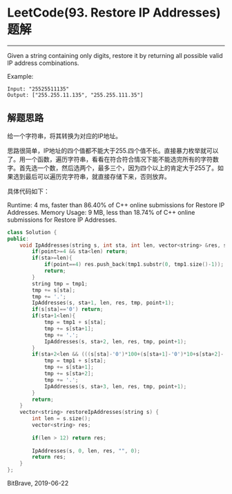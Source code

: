 # LeetCode(93. Restore IP Addresses)题解
------
Given a string containing only digits, restore it by returning all possible valid IP address combinations.

Example:

    Input: "25525511135"
    Output: ["255.255.11.135", "255.255.111.35"]

## 解题思路
给一个字符串，将其转换为对应的IP地址。

思路很简单，IP地址的四个值都不能大于255.四个值不长。直接暴力枚举就可以了。用一个函数，遍历字符串，看看在符合符合情况下能不能选完所有的字符数字。首先选一个数，然后选两个，最多三个，因为四个以上的肯定大于255了。如果选到最后可以遍历完字符串，就直接存储下来，否则放弃。

具体代码如下：

Runtime: 4 ms, faster than 86.40% of C++ online submissions for Restore IP Addresses.
Memory Usage: 9 MB, less than 18.74% of C++ online submissions for Restore IP Addresses.

```c++
class Solution {
public:
    void IpAddresses(string s, int sta, int len, vector<string> &res, string tmp1, int point){
        if(point>=4 && sta<len) return;
        if(sta>=len){
            if(point==4) res.push_back(tmp1.substr(0, tmp1.size()-1));
            return;
        }
        string tmp = tmp1;
        tmp += s[sta];
        tmp += '.';
        IpAddresses(s, sta+1, len, res, tmp, point+1);
        if(s[sta]=='0') return;
        if(sta+1<len){
            tmp = tmp1 + s[sta];
            tmp += s[sta+1];
            tmp += '.';
            IpAddresses(s, sta+2, len, res, tmp, point+1);
        }
        if(sta+2<len && (((s[sta]-'0')*100+(s[sta+1]-'0')*10+s[sta+2]-'0')<256)){
            tmp = tmp1 + s[sta];
            tmp += s[sta+1];
            tmp += s[sta+2];
            tmp += '.';
            IpAddresses(s, sta+3, len, res, tmp, point+1);
        }
        return;
    }
    vector<string> restoreIpAddresses(string s) {
        int len = s.size();
        vector<string> res;
        
        if(len > 12) return res;
        
        IpAddresses(s, 0, len, res, "", 0);
        return res;
    }
};
```

BitBrave, 2019-06-22